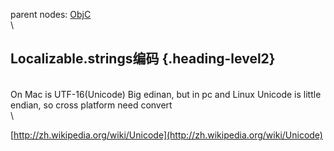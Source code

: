 parent nodes: [ObjC](ObjC.html)\
\

Localizable.strings编码 {.heading-level2}
-----------------------

\
 On Mac is UTF-16(Unicode) Big edinan, but in pc and Linux Unicode is
little endian, so cross platform need convert\
 \

[http://zh.wikipedia.org/wiki/Unicode](http://zh.wikipedia.org/wiki/Unicode)
